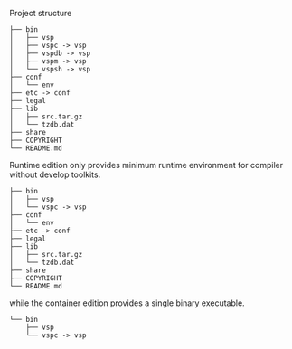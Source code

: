 
Project structure

```plaintext
├── bin
│   ├── vsp
│   ├── vspc -> vsp
│   ├── vspdb -> vsp
│   ├── vspm -> vsp
│   └── vspsh -> vsp
├── conf
│   └── env
├── etc -> conf
├── legal
├── lib
│   ├── src.tar.gz
│   └── tzdb.dat
├── share
├── COPYRIGHT
└── README.md
```

Runtime edition only provides minimum runtime environment for compiler without develop toolkits.

```plaintext
├── bin
│   ├── vsp
│   └── vspc -> vsp
├── conf
│   └── env
├── etc -> conf
├── legal
├── lib
│   ├── src.tar.gz
│   └── tzdb.dat
├── share
├── COPYRIGHT
└── README.md
```

while the container edition provides a single binary executable.

```plaintext
└── bin
    ├── vsp
    └── vspc -> vsp
```
